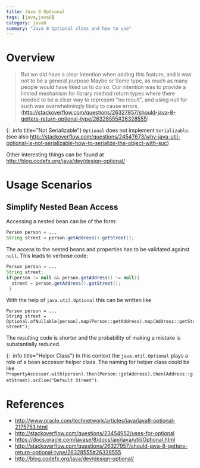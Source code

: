 ```yaml
---
title: Java 8 Optional
tags: [java,java8]
category: java8
summary: "Java 8 Optional class and how to use"
---
```


# Overview

> But we did have a clear intention when adding this feature, and it was not to be a general purpose Maybe or Some type, as much as many people would have liked us to do so. Our intention was to provide a limited mechanism for library method return types where there needed to be a clear way to represent "no result", and using null for such was overwhelmingly likely to cause errors.  
(<http://stackoverflow.com/questions/26327957/should-java-8-getters-return-optional-type/26328555#26328555>)

{: .info title="Not Serializable"}
`Optional` does not implement `Serializable`. 
(see also <http://stackoverflow.com/questions/24547673/why-java-util-optional-is-not-serializable-how-to-serialize-the-object-with-suc>)

Other interesting things can be found at <http://blog.codefx.org/java/dev/design-optional/>

# Usage Scenarios

## Simplify Nested Bean Access

Accessing a nested bean can be of the form:

~~~java
Person person = ...
String street = person.getAddress().getStreet();
~~~

The access to the nested beans and properties has to be validated against `null`. This leads to verbose code:
 
~~~java
Person person = ...
String street;
if(person != null && person.getAddress() != null){
  street = person.getAddress().getStreet();
 }
~~~

With the help of `java.util.Optional` this can be written like

~~~
Person person = ...
String street = Optional.ofNullable(person).map(Person::getAddress).map(Address::getStreet).orElse("Default Street");
~~~

The resulting code is shorter and the probability of making a mistake is substantially reduced.

{: .info title="Helper Class"}
In this context the `java.util.Optional` plays a role of a bean accessor helper class. The naming for helper class could be like `PropertyAccessor.with(person).then(Person::getAddress).then(Address::getStreet).orElse("Default Street")`. 

# References

* <http://www.oracle.com/technetwork/articles/java/java8-optional-2175753.html>
* <http://stackoverflow.com/questions/23454952/uses-for-optional>
* <https://docs.oracle.com/javase/8/docs/api/java/util/Optional.html>
* <http://stackoverflow.com/questions/26327957/should-java-8-getters-return-optional-type/26328555#26328555>
* <http://blog.codefx.org/java/dev/design-optional/>
